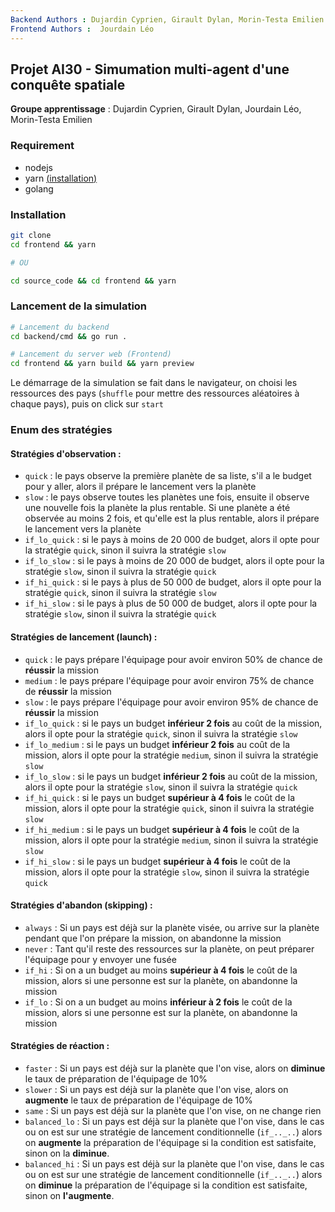 ```yaml
---
Backend Authors : Dujardin Cyprien, Girault Dylan, Morin-Testa Emilien
Frontend Authors :  Jourdain Léo
---
```

## Projet AI30 - Simumation multi-agent d'une conquête spatiale
**Groupe apprentissage** : Dujardin Cyprien, Girault Dylan, Jourdain Léo, Morin-Testa Emilien

### Requirement
- nodejs
- yarn [(<u>installation</u>)](https://chore-update--yarnpkg.netlify.app/fr/docs/install)
- golang

### Installation 
```bash
git clone
cd frontend && yarn

# OU

cd source_code && cd frontend && yarn
```

### Lancement de la simulation
```bash
# Lancement du backend
cd backend/cmd && go run .

# Lancement du server web (Frontend)
cd frontend && yarn build && yarn preview
```
Le démarrage de la simulation se fait dans le navigateur, on choisi les ressources des pays (`shuffle` pour mettre des ressources aléatoires à chaque pays), puis on click sur `start`

### Enum des stratégies
#### Stratégies d'observation :
- `quick` : le pays observe la première planète de sa liste, s'il a le budget pour y aller, alors il prépare le lancement vers la planète 
- `slow` : le pays observe toutes les planètes une fois, ensuite il observe une nouvelle fois la planète la plus rentable. Si une planète a été observée au moins 2 fois, et qu'elle est la plus rentable, alors il prépare le lancement vers la planète
- `if_lo_quick` : si le pays à moins de 20 000 de budget, alors il opte pour la stratégie `quick`, sinon il suivra la stratégie `slow`
- `if_lo_slow` : si le pays à moins de 20 000 de budget, alors il opte pour la stratégie `slow`, sinon il suivra la stratégie `quick`
- `if_hi_quick` : si le pays à plus de 50 000 de budget, alors il opte pour la stratégie `quick`, sinon il suivra la stratégie `slow`
- `if_hi_slow` : si le pays à plus de 50 000 de budget, alors il opte pour la stratégie `slow`, sinon il suivra la stratégie `quick`

#### Stratégies de lancement (launch) :
- `quick` : le pays prépare l'équipage pour avoir environ 50% de chance de **réussir** la mission
- `medium` : le pays prépare l'équipage pour avoir environ 75% de chance de **réussir** la mission
- `slow` : le pays prépare l'équipage pour avoir environ 95% de chance de **réussir** la mission
- `if_lo_quick` : si le pays un budget **inférieur 2 fois** au coût de la mission, alors il opte pour la stratégie `quick`, sinon il suivra la stratégie `slow`
- `if_lo_medium` : si le pays un budget **inférieur 2 fois** au coût de la mission, alors il opte pour la stratégie `medium`, sinon il suivra la stratégie `slow`
- `if_lo_slow` : si le pays un budget **inférieur 2 fois** au coût de la mission, alors il opte pour la stratégie `slow`, sinon il suivra la stratégie `quick`
- `if_hi_quick` : si le pays un budget **supérieur à 4 fois** le coût de la mission, alors il opte pour la stratégie `quick`, sinon il suivra la stratégie `slow`
- `if_hi_medium` : si le pays un budget **supérieur à 4 fois** le coût de la mission, alors il opte pour la stratégie `medium`, sinon il suivra la stratégie `slow`
- `if_hi_slow` : si le pays un budget **supérieur à 4 fois** le coût de la mission, alors il opte pour la stratégie `slow`, sinon il suivra la stratégie `quick`

#### Stratégies d'abandon (skipping) :
- `always` : Si un pays est déjà sur la planète visée, ou arrive sur la planète pendant que l'on prépare la mission, on abandonne la mission
- `never` : Tant qu'il reste des ressources sur la planète, on peut préparer l'équipage pour y envoyer une fusée
- `if_hi` : Si on a un budget au moins **supérieur à 4 fois** le coût de la mission, alors si une personne est sur la planète, on abandonne la mission
- `if_lo` : Si on a un budget au moins **inférieur à 2 fois** le coût de la mission, alors si une personne est sur la planète, on abandonne la mission

#### Stratégies de réaction :
- `faster` : Si un pays est déjà sur la planète que l'on vise, alors on **diminue** le taux de préparation de l'équipage de 10%
- `slower` : Si un pays est déjà sur la planète que l'on vise, alors on **augmente** le taux de préparation de l'équipage de 10%
- `same` : Si un pays est déjà sur la planète que l'on vise, on ne change rien
- `balanced_lo` : Si un pays est déjà sur la planète que l'on vise, dans le cas ou on est sur une stratégie de lancement conditionnelle (`if_.._..`) alors on **augmente** la préparation de l'équipage si la condition est satisfaite, sinon on la **diminue**.
- `balanced_hi` : Si un pays est déjà sur la planète que l'on vise, dans le cas ou on est sur une stratégie de lancement conditionnelle (`if_.._..`) alors on **diminue** la préparation de l'équipage si la condition est satisfaite, sinon on **l'augmente**.
 

